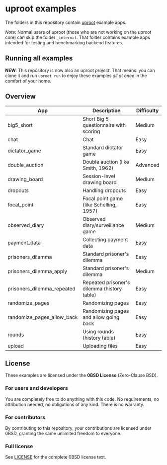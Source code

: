 # uproot examples

The folders in this repository contain [uproot](https://uproot.science/) example apps.

*Note*: Normal users of uproot (those who are not working on the uproot core) can skip the folder `_internal`. That folder contains example apps intended for testing and benchmarking backend features.

## Running all examples

**NEW**: This repository is now also an uproot *project*. That means: you can clone it and run `uproot run` to enjoy these examples *all at once* in the comfort of your home.

## Overview

| App                           | Description                                 | Difficulty |
|-------------------------------|---------------------------------------------|------------|
| big5\_short                   | Short Big 5 questionnaire with scoring      | Medium     |
| chat                          | Chat                                        | Easy       |
| dictator\_game                | Standard dictator game                      | Easy       |
| double\_auction               | Double auction (like Smith, 1962)           | Advanced   |
| drawing\_board                | Session-level drawing board                 | Medium     |
| dropouts                      | Handling dropouts                           | Easy       |
| focal\_point                  | Focal point game (like Schelling, 1957)     | Easy       |
| observed\_diary               | Observed diary/surveillance game            | Medium     |
| payment\_data                 | Collecting payment data                     | Easy       |
| prisoners\_dilemma            | Standard prisoner's dilemma                 | Easy       |
| prisoners\_dilemma\_apply     | Standard prisoner's dilemma                 | Medium     |
| prisoners\_dilemma\_repeated  | Repeated prisoner's dilemma (history table) | Easy       |
| randomize\_pages              | Randomizing pages                           | Easy       |
| randomize\_pages\_allow\_back | Randomizing pages and allow going back      | Easy       |
| rounds                        | Using rounds (history table)                | Easy       |
| upload                        | Uploading files                             | Easy       |

## License

These examples are licensed under the **0BSD License** (Zero-Clause BSD).

### For users and developers

You are completely free to do anything with this code. No requirements, no attribution needed, no obligations of any kind. There is no warranty.

### For contributors

By contributing to this repository, your contributions are licensed under 0BSD, granting the same unlimited freedom to everyone.

### Full license

See [LICENSE](LICENSE) for the complete 0BSD license text.
